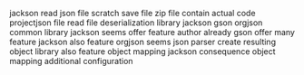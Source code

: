 jackson read json file scratch save file zip file contain actual code projectjson file read file deserialization library jackson gson orgjson common library jackson seems offer feature author already gson offer many feature jackson also feature orgjson seems json parser create resulting object library also feature object mapping jackson consequence object mapping additional configuration
